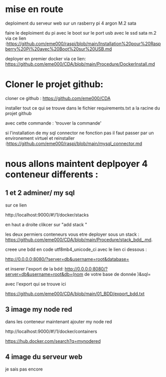 # mise en route


deploiment du serveur web sur un rasberry pi 4 argon M.2 sata

faire le deploiment du pi avec le boot sur le port usb avec le ssd sata m.2 via ce lien :https://github.com/eme000/raspi/blob/main/Installation%20pour%20Raspberry%20Pi%20avec%20Boot%20sur%20USB.md

deployer en premier docker via ce lien:
https://github.com/eme000/CDA/blob/main/Procedure/DockerInstall.md



# Cloner le projet github:

cloner ce github : https://github.com/eme000/CDA

installer tout ce qui se trouve dans le fichier requirements.txt a la racine du projet github

avec cette commande : 'trouver la commande'

si l'installation de my sql connector ne fonction pas il faut passer par un environement virtuel et reinstaller  :https://github.com/eme000/raspi/blob/main/mysql_connector.md




# nous allons maintent deplpoyer 4 conteneur differents :


## 1 et 2 adminer/ my sql 

sur ce lien

http://localhost:9000/#!/1/docker/stacks

en haut a droite clikcer sur "add stack "

les deux permiers conteneurs vous etre deployer sous un stack : https://github.com/eme000/CDA/blob/main/Procedure/stack_bdd_.md.

creee une bdd en code utf8mb4_unicode_ci avec le lien ci dessous :

http://0.0.0.0:8080/?server=db&username=root&database=

et inserer l'export de la bdd:
http://0.0.0.0:8080/?server=db&username=root&db=(nom de votre base de donnée )&sql=

avec l'export qui se trouve ici

https://github.com/eme000/CDA/blob/main/01_BDD/export_bdd.txt

## 3 image my node red 

dans les conteneur maintenant ajouter my node red

http://localhost:9000/#!/1/docker/containers

https://hub.docker.com/search?q=mynodered

## 4 image du serveur web


je sais pas encore




